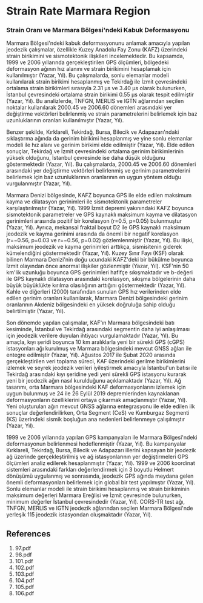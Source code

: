 # Strain Rate Marmara Region

### Strain Oranı ve Marmara Bölgesi'ndeki Kabuk Deformasyonu

Marmara Bölgesi'ndeki kabuk deformasyonunu anlamak amacıyla yapılan jeodezik çalışmalar, özellikle Kuzey Anadolu Fay Zonu (KAFZ) üzerindeki strain birikimini ve sismotektonik ilişkileri incelemektedir. Bu kapsamda, 1999 ve 2006 yıllarında gerçekleştirilen GPS ölçümleri, bölgedeki deformasyon ağının hız alanını ve strain birikimini hesaplamak için kullanılmıştır (Yazar, Yıl). Bu çalışmalarda, sonlu elemanlar modeli kullanılarak strain birikimi hesaplanmış ve Tekirdağ ile İzmit çevresindeki ortalama strain birikimleri sırasıyla 2.31 μs ve 3.40 μs olarak bulunurken, İstanbul çevresindeki ortalama strain birikimi 0.55 μs olarak tespit edilmiştir (Yazar, Yıl). Bu analizlerde, TNFGN, MERLIS ve IGTN ağlarından seçilen noktalar kullanılarak 2000.45 ve 2006.60 dönemleri arasındaki yer değiştirme vektörleri belirlenmiş ve strain parametrelerini belirlemek için baz uzunluklarının oranları kullanılmıştır (Yazar, Yıl).

Benzer şekilde, Kırklareli, Tekirdağ, Bursa, Bilecik ve Adapazarı'ndaki sıklaştırma ağında da gerinim birikimi hesaplanmış ve yine sonlu elemanlar modeli ile hız alanı ve gerinim birikimi elde edilmiştir (Yazar, Yıl). Elde edilen sonuçlar, Tekirdağ ve İzmit çevresindeki ortalama gerinim birikimlerinin yüksek olduğunu, İstanbul çevresinde ise daha düşük olduğunu göstermektedir (Yazar, Yıl). Bu çalışmalarda, 2000.45 ve 2006.60 dönemleri arasındaki yer değiştirme vektörleri belirlenmiş ve gerinim parametrelerini belirlemek için baz uzunluklarının oranlarının en uygun yöntem olduğu vurgulanmıştır (Yazar, Yıl).

Marmara Denizi bölgesinde, KAFZ boyunca GPS ile elde edilen maksimum kayma ve dilatasyon gerinimleri ile sismotektonik parametreler karşılaştırılmıştır (Yazar, Yıl). 1999 İzmit depremi yakınındaki KAFZ boyunca sismotektonik parametreler ve GPS kaynaklı maksimum kayma ve dilatasyon gerinimleri arasında pozitif bir korelasyon (r=0.5, p=0.05) bulunmuştur (Yazar, Yıl). Ayrıca, mekansal fraktal boyut D2 ile GPS kaynaklı maksimum jeodezik ve kayma gerinimi arasında da önemli bir negatif korelasyon (r=−0.56, p=0.03 ve r=−0.56, p=0.02) gözlemlenmiştir (Yazar, Yıl). Bu ilişki, maksimum jeodezik ve kayma gerinimleri arttıkça, sismisitenin giderek kümelendiğini göstermektedir (Yazar, Yıl). Kuzey Sınır Fayı (KSF) olarak bilinen Marmara Denizi'nin doğu ucundaki KAFZ'deki bir bükülme boyunca İzmit olayından önce anormal ilişkiler gözlenmiştir (Yazar, Yıl). KSF'nin 50 km'lik uzunluğu boyunca GPS gerinimleri hafifçe sıkışmaktadır ve b-değeri ile GPS kaynaklı dilatasyon arasındaki korelasyon, sıkışma bölgelerinin daha büyük büyüklükte kırılma olasılığının arttığını göstermektedir (Yazar, Yıl). Kahle ve diğerleri (2000) tarafından sunulan GPS hız verilerinden elde edilen gerinim oranları kullanılarak, Marmara Denizi bölgesindeki gerinim oranlarının Akdeniz bölgesindeki en yüksek doğruluğa sahip olduğu belirtilmiştir (Yazar, Yıl).

Son dönemde yapılan çalışmalar, KAF'ın Marmara bölgesindeki batı kesiminde, İstanbul ve Tekirdağ arasındaki segmentin daha iyi anlaşılması için jeodezik verilere duyulan ihtiyacı vurgulamaktadır (Yazar, Yıl). Bu amaçla, kıyı şeridi boyunca 10 km aralıklarla yeni bir sürekli GPS (cGPS) istasyonları ağı kurulmuş ve Marmara bölgesindeki mevcut GNSS ağları ile entegre edilmiştir (Yazar, Yıl). Ağustos 2017 ile Şubat 2020 arasında gerçekleştirilen veri toplama süreci, KAF üzerindeki gerilme birikimlerini izlemek ve seyrek jeodezik verileri iyileştirmek amacıyla İstanbul'un batısı ile Tekirdağ arasındaki kıyı şeridine yedi yeni sürekli GPS istasyonu kurarak yeni bir jeodezik ağın nasıl kurulduğunu açıklamaktadır (Yazar, Yıl). Ağ tasarımı, orta Marmara bölgesindeki KAF deformasyonlarını izlemek için uygun bulunmuş ve 24 ile 26 Eylül 2019 depremlerinden kaynaklanan deformasyonların özelliklerini ortaya çıkarmak amaçlanmıştır (Yazar, Yıl). Yeni oluşturulan ağın mevcut GNSS ağlarına entegrasyonu ile elde edilen ilk sonuçlar değerlendirilirken, Orta Segment (CeS) ve Kumburgaz Segmenti (KS) üzerindeki sismik boşluğun ana nedenleri belirlenmeye çalışılmıştır (Yazar, Yıl).

1999 ve 2006 yıllarında yapılan GPS kampanyaları ile Marmara Bölgesi'ndeki deformasyonun belirlenmesi hedeflenmiştir (Yazar, Yıl). Bu kampanyalar Kırklareli, Tekirdağ, Bursa, Bilecik ve Adapazarı illerini kapsayan bir jeodezik ağ üzerinde gerçekleştirilmiş ve ağ istasyonlarının yer değiştirmeleri GPS ölçümleri analiz edilerek hesaplanmıştır (Yazar, Yıl). 1999 ve 2006 koordinat sistemleri arasındaki farkları değerlendirmek için 3 boyutlu Helmert dönüşümü uygulanmış ve sonrasında, jeodezik GPS ağında meydana gelen önemli deformasyonları belirlemek için global bir test yapılmıştır (Yazar, Yıl). Sonlu elemanlar modeli ile strain birikimi hesaplanmış ve strain birikiminin maksimum değerleri Marmara Ereğlisi ve İzmit çevresinde bulunurken, minimum değerler İstanbul çevresindedir (Yazar, Yıl). CORS-TR test ağı, TNFGN, MERLIS ve IGTN jeodezik ağlarından seçilen Marmara Bölgesi'nde yerleşik 115 jeodezik istasyondan oluşmaktadır (Yazar, Yıl).


## References

1. 97.pdf
2. 98.pdf
3. 101.pdf
4. 102.pdf
5. 103.pdf
6. 104.pdf
7. 105.pdf
8. 106.pdf
